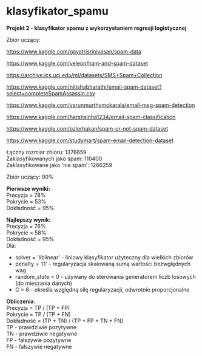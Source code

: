 # klasyfikator_spamu
**Projekt 2 - klasyfikator spamu z wykorzystaniem regresji logistycznej**

Zbiór uczący:

https://www.kaggle.com/gayatrisrinivasan/spam-data

https://www.kaggle.com/veleon/ham-and-spam-dataset

https://archive.ics.uci.edu/ml/datasets/SMS+Spam+Collection

https://www.kaggle.com/nitishabharathi/email-spam-dataset?select=completeSpamAssassin.csv

https://www.kaggle.com/varunmurthymokarala/email-msg-spam-detection

https://www.kaggle.com/harshsinha1234/email-spam-classification

https://www.kaggle.com/ozlerhakan/spam-or-not-spam-dataset

https://www.kaggle.com/studymart/spam-email-detection-dataset

Łączny rozmiar zbioru: 1376659\
Zaklasyfikowanych jako spam: 110400\
Zaklasyfikowane jako 'nie spam': 1266259

Zbiór uczący: 90%

**Pierwsze wyniki:**\
Precyzja = 78%\
Pokrycie = 53%\
Dokładność = 95%

**Najlepszy wynik:**\
Precyzja = 76%\
Pokrycie = 58%\
Dokładność = 95%\
Dla:
- solver = 'liblinear' - liniowy klasyfikator użyteczny dla wielkich zbiorów
- penalty = 'l1' - regularyzacja skalowaną sumą wartości bezwględnych wag
- random_state = 0 - używany do sterowania generatorem liczb losowych (do mieszania danych)
- C = 6 - określa względną siłę regularyzacji, odwrotnie proporcjonalne

**Obliczenia**:\
Precyzja = TP / (TP + FP)\
Pokrycie = TP / (TP + FN)\
Dokładność = (TP + TN) / (TP + FP + TN + FN)\
TP - prawdziwie pozytywne\
TN - prawdziwie negatywne\
FP - fałszywie pozytywne\
FN - fałszywie negatywne